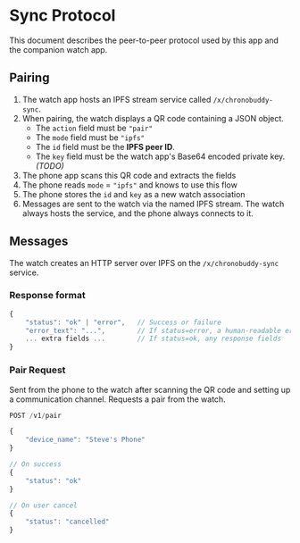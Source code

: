 # Sync Protocol

This document describes the peer-to-peer protocol used by this app and the companion watch app.

## Pairing

1. The watch app hosts an IPFS stream service called `/x/chronobuddy-sync`.
2. When pairing, the watch displays a QR code containing a JSON object.
    - The `action` field must be `"pair"`
    - The `mode` field must be `"ipfs"`
    - The `id` field must be the **IPFS peer ID**.
    - The `key` field must be the watch app's Base64 encoded private key. _(TODO)_
3. The phone app scans this QR code and extracts the fields
4. The phone reads `mode` = `"ipfs"` and knows to use this flow
5. The phone stores the `id` and `key` as a new watch association
6. Messages are sent to the watch via the named IPFS stream. The watch always hosts the service, and the phone always connects to it.

## Messages

The watch creates an HTTP server over IPFS on the `/x/chronobuddy-sync` service.

### Response format

``` js
{
    "status": "ok" | "error",   // Success or failure
    "error_text": "...",        // If status=error, a human-readable error description
    ... extra fields ...        // If status=ok, any response fields
}
```

### Pair Request

Sent from the phone to the watch after scanning the QR code and setting up a communication channel. Requests a pair from the watch.

``` js
POST /v1/pair

{
    "device_name": "Steve's Phone"
}
```

``` js
// On success
{
    "status": "ok"
}

// On user cancel
{
    "status": "cancelled"
}
```